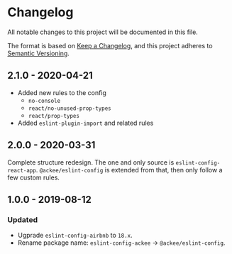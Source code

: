 # Changelog

All notable changes to this project will be documented in this file.

The format is based on [Keep a Changelog](https://keepachangelog.com/en/1.0.0/),
and this project adheres to [Semantic Versioning](https://semver.org/spec/v2.0.0.html).

## 2.1.0 - 2020-04-21

 - Added new rules to the config
   - `no-console`
   - `react/no-unused-prop-types`
   - `react/prop-types`
 - Added `eslint-plugin-import` and related rules

## 2.0.0 - 2020-03-31

Complete structure redesign. The one and only source is `eslint-config-react-app`. `@ackee/eslint-config` is extended from that, then only follow a few custom rules.

## 1.0.0 - 2019-08-12

### Updated

- Ugprade `eslint-config-airbnb` to `18.x`.
- Rename package name: `eslint-config-ackee` -> `@ackee/eslint-config`.
